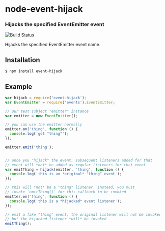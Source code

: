 node-event-hijack
=================
### Hijacks the specified EventEmitter event
[![Build Status](https://travis-ci.org/TooTallNate/node-event-hijack.png?branch=master)](https://travis-ci.org/TooTallNate/node-event-hijack)

Hijacks the specified EventEmitter event name.


Installation
------------

``` bash
$ npm install event-hijack
```


Example
-------

``` javascript
var hijack = require('event-hijack');
var EventEmitter = require('events').EventEmitter;

// our test subject "emitter" instance
var emitter = new EventEmitter();

// you can use the emitter normally
emitter.on('thing', function () {
  console.log('got "thing"');
});

emitter.emit('thing');


// once you "hijack" the event, subsequent listeners added for that
// event will *not* be added as regular listeners for that event
var emitThing = hijack(emitter, 'thing', function () {
  console.log('this is an *original* "thing" event');
});

// this will *not* be a "thing" listener. instead, you must
// invoke `emitThing()` for this callback to be invoked
emitter.on('thing', function () {
  console.log('this is a *hijacked* event listener');
});

// emit a fake "thing" event, the original listener will not be invoked,
// but the hijacked listener *will* be invoked
emitThing();
```

